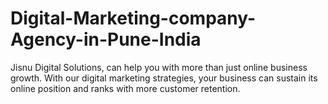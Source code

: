 # Digital-Marketing-company-Agency-in-Pune-India
Jisnu Digital Solutions, can help you with more than just online business growth. With our digital marketing strategies, your business can sustain its online position and ranks with more customer retention. 
